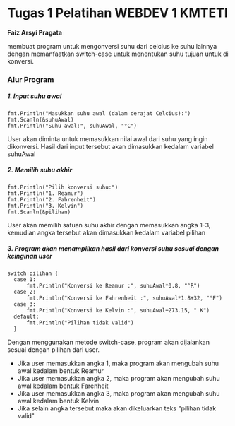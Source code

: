 <h1> Tugas 1 Pelatihan WEBDEV 1 KMTETI </h1>
<b> Faiz Arsyi Pragata </b>

membuat program untuk mengonversi suhu dari celcius ke suhu lainnya dengan memanfaatkan switch-case untuk menentukan suhu tujuan untuk di konversi.

<h3>Alur Program</h3>
<h5>1. Input suhu awal</h5>

    fmt.Println("Masukkan suhu awal (dalam derajat Celcius):")
    fmt.Scanln(&suhuAwal)
    fmt.Println("Suhu awal:", suhuAwal, "°C")
    
<p>User akan diminta untuk memasukkan nilai awal dari suhu yang ingin dikonversi. Hasil dari input tersebut akan dimasukkan kedalam variabel suhuAwal</p>

<h5>2. Memilih suhu akhir</h5>

    fmt.Println("Pilih konversi suhu:")
    fmt.Println("1. Reamur")
    fmt.Println("2. Fahrenheit")
    fmt.Println("3. Kelvin")
    fmt.Scanln(&pilihan)

  <p>User akan memilih satuan suhu akhir dengan memasukkan angka 1-3, kemudian angka tersebut akan dimasukkan kedalam variabel pilihan</p>
  
<h5>3. Program akan menampilkan hasil dari konversi suhu sesuai dengan keinginan user</h5>

    switch pilihan {
      case 1:
		  fmt.Println("Konversi ke Reamur :", suhuAwal*0.8, "°R")
	  case 2:
		  fmt.Println("Konversi ke Fahrenheit :", suhuAwal*1.8+32, "°F") 
	  case 3:
		  fmt.Println("Konversi ke Kelvin :", suhuAwal+273.15, " K")
	  default:
		  fmt.Println("Pilihan tidak valid")
	  }

<p>Dengan menggunakan metode switch-case, program akan dijalankan sesuai dengan pilihan dari user.
  <ul> 
    <li>Jika user memasukkan angka 1, maka program akan mengubah suhu awal kedalam bentuk Reamur</li>
    <li>Jika user memasukkan angka 2, maka program akan mengubah suhu awal kedalam bentuk Farenheit</li>
    <li>Jika user memasukkan angka 3, maka program akan mengubah suhu awal kedalam bentuk Kelvin</li>
    <li>Jika selain angka tersebut maka akan dikeluarkan teks "pilihan tidak valid"</li>
  </ul>
</p>

